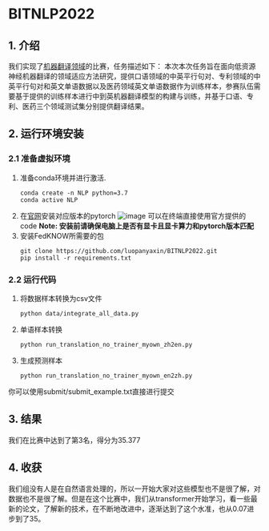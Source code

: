 # BITNLP2022
## 1. 介绍
我们实现了[机器翻译领域](https://www.datafountain.cn/competitions/543)的比赛，任务描述如下：
本次本次任务旨在面向低资源神经机器翻译的领域适应方法研究，提供口语领域的中英平行句对、专利领域的中英平行句对和英文单语数据以及医药领域英文单语数据作为训练样本，参赛队伍需要基于提供的训练样本进行中到英机器翻译模型的构建与训练，并基于口语、专利、医药三个领域测试集分别提供翻译结果。
## 2. 运行环境安装
### 2.1 准备虚拟环境 ###
1. 准备conda环境并进行激活.
	```shell
	conda create -n NLP python=3.7
	conda active NLP
	```
2. 在[官网](https://pytorch.org/)安装对应版本的pytorch
![image](https://p3-juejin.byteimg.com/tos-cn-i-k3u1fbpfcp/ec360791671f4a4ab322eb4e71cc9e62~tplv-k3u1fbpfcp-zoom-1.image)
可以在终端直接使用官方提供的code
   **Note:  安装前请确保电脑上是否有显卡且显卡算力和pytorch版本匹配**
3.  安装FedKNOW所需要的包
	```shell
	git clone https://github.com/luopanyaxin/BITNLP2022.git
	pip install -r requirements.txt
	```
### 2.2 运行代码
1. 将数据样本转换为csv文件
	```shell
	python data/integrate_all_data.py
	```
2. 单语样本转换
	```shell
	python run_translation_no_trainer_myown_zh2en.py
	```
3. 生成预测样本
	```shell
	python run_translation_no_trainer_myown_en2zh.py
	```
你可以使用submit/submit_example.txt直接进行提交
## 3. 结果
我们在比赛中达到了第3名，得分为35.377
## 4. 收获
我们组没有人是在自然语言处理的，所以一开始大家对这些模型也不是很了解，对数据也不是很了解。但是在这个比赛中，我们从transformer开始学习，看一些最新的论文，了解新的技术，在不断地改进中，逐渐达到了这个水准，也从0.07进步到了35。